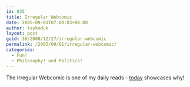 ```yaml
---
id: 835
title: Irregular Webcomic
date: 2005-09-01T07:00:03+00:00
author: tsykoduk
layout: post
guid: 30/2008/12/27/irregular-webcomic
permalink: /2005/09/01/irregular-webcomic/
categories:
  - Fun!
  - Philosophy! and Politics!
---
```

The Irregular Webcomic is one of my daily reads - <a href="http://www.irregularwebcomic.net/cgi-bin/comic.pl?comic=949">today</a> showcases why!